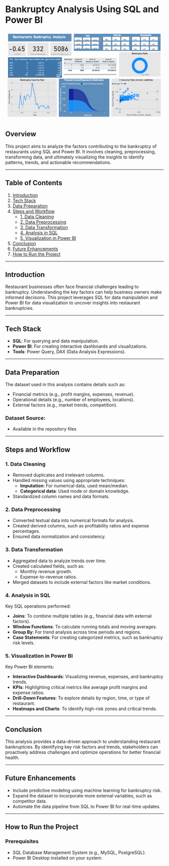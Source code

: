 # Bankruptcy Analysis Using SQL and Power BI
![Dashboard](Dashboard%20picture.png)

## Overview

This project aims to analyze the factors contributing to the bankruptcy of restaurants using SQL and Power BI. It involves cleaning, preprocessing, transforming data, and ultimately visualizing the insights to identify patterns, trends, and actionable recommendations.

---

## Table of Contents
1. [Introduction](#introduction)
2. [Tech Stack](#tech-stack)
3. [Data Preparation](#data-preparation)
4. [Steps and Workflow](#steps-and-workflow)
   - [1. Data Cleaning](#1-data-cleaning)
   - [2. Data Preprocessing](#2-data-preprocessing)
   - [3. Data Transformation](#3-data-transformation)
   - [4. Analysis in SQL](#4-analysis-in-sql)
   - [5. Visualization in Power BI](#5-visualization-in-power-bi)
5. [Conclusion](#conclusion)
6. [Future Enhancements](#future-enhancements)
7. [How to Run the Project](#how-to-run-the-project)
  

---

## Introduction

Restaurant businesses often face financial challenges leading to bankruptcy. Understanding the key factors can help business owners make informed decisions. This project leverages SQL for data manipulation and Power BI for data visualization to uncover insights into restaurant bankruptcies.

---

## Tech Stack

- **SQL**: For querying and data manipulation.
- **Power BI**: For creating interactive dashboards and visualizations.
- **Tools**: Power Query, DAX (Data Analysis Expressions).

---

## Data Preparation

The dataset used in this analysis contains details such as:
- Financial metrics (e.g., profit margins, expenses, revenue).
- Operational details (e.g., number of employees, locations).
- External factors (e.g., market trends, competition).

### Dataset Source:
- Available in the repository files

---

## Steps and Workflow

### 1. Data Cleaning
- Removed duplicates and irrelevant columns.
- Handled missing values using appropriate techniques:
  - **Imputation**: For numerical data, used mean/median.
  - **Categorical data**: Used mode or domain knowledge.
- Standardized column names and data formats.

### 2. Data Preprocessing
- Converted textual data into numerical formats for analysis.
- Created derived columns, such as profitability ratios and expense percentages.
- Ensured data normalization and consistency.

### 3. Data Transformation
- Aggregated data to analyze trends over time.
- Created calculated fields, such as:
  - Monthly revenue growth.
  - Expense-to-revenue ratios.
- Merged datasets to include external factors like market conditions.

### 4. Analysis in SQL
Key SQL operations performed:
- **Joins**: To combine multiple tables (e.g., financial data with external factors).
- **Window Functions**: To calculate running totals and moving averages.
- **Group By**: For trend analysis across time periods and regions.
- **Case Statements**: For creating categorized metrics, such as bankruptcy risk levels.

### 5. Visualization in Power BI
Key Power BI elements:
- **Interactive Dashboards**: Visualizing revenue, expenses, and bankruptcy trends.
- **KPIs**: Highlighting critical metrics like average profit margins and expense ratios.
- **Drill-Down Features**: To explore details by region, time, or type of restaurant.
- **Heatmaps and Charts**: To identify high-risk zones and critical trends.


---

## Conclusion

This analysis provides a data-driven approach to understanding restaurant bankruptcies. By identifying key risk factors and trends, stakeholders can proactively address challenges and optimize operations for better financial health.

---

## Future Enhancements

- Include predictive modeling using machine learning for bankruptcy risk.
- Expand the dataset to incorporate more external variables, such as competitor data.
- Automate the data pipeline from SQL to Power BI for real-time updates.

---

## How to Run the Project

### Prerequisites
- SQL Database Management System (e.g., MySQL, PostgreSQL).
- Power BI Desktop installed on your system.

